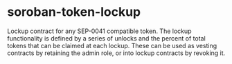 # soroban-token-lockup

Lockup contract for any SEP-0041 compatible token. The lockup functionality is defined by a series of unlocks and the percent of total tokens that can be claimed at each lockup. These can be used as vesting contracts by retaining the admin role, or into lockup contracts by revoking it.
